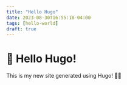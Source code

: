 ```yaml
---
title: "Hello Hugo"
date: 2023-08-30T16:55:18-04:00
tags: [hello-world]
draft: true
---
```

# 👋 Hello Hugo!

This is my new site generated using Hugo! 🎩🐇

